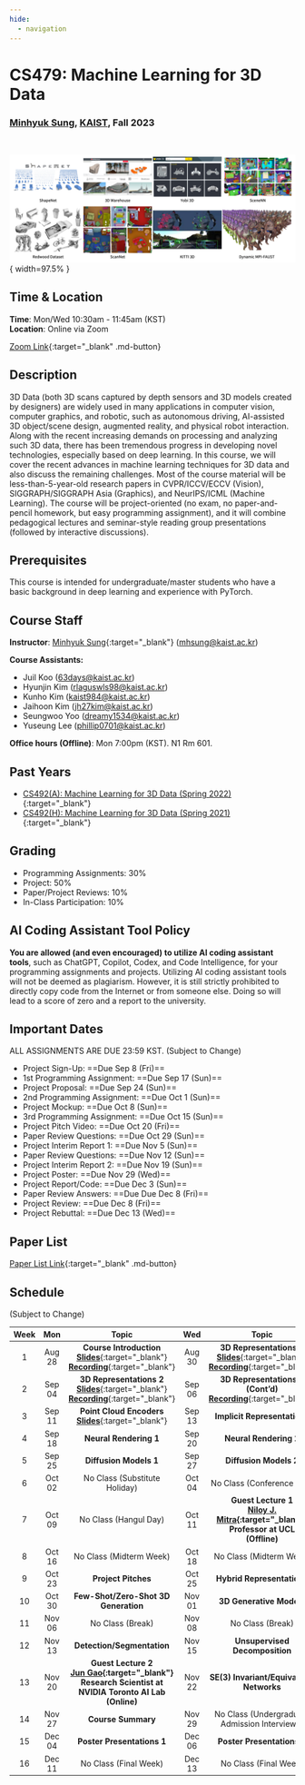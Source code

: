 ```yaml
---
hide:
  - navigation
---
```


# CS479: Machine Learning for 3D Data

<h3><b>
<a href="http://mhsung.github.io/" target="_blank">Minhyuk Sung</a>, <a href="https://www.kaist.ac.kr/" target="_blank">KAIST</a>, Fall 2023
</b></h3>
<br />

![Teaser](assets/teaser.png){ width=97.5% }


## Time & Location
**Time**: Mon/Wed 10:30am - 11:45am (KST)   
**Location**: Online via Zoom

[Zoom Link](https://kaist.zoom.us/j/85920030773){:target="_blank" .md-button}


## Description
3D Data (both 3D scans captured by depth sensors and 3D models created by designers) are widely used in many applications in computer vision, computer graphics, and robotic, such as autonomous driving, AI-assisted 3D object/scene design, augmented reality, and physical robot interaction. Along with the recent increasing demands on processing and analyzing such 3D data, there has been tremendous progress in developing novel technologies, especially based on deep learning. In this course, we will cover the recent advances in machine learning techniques for 3D data and also discuss the remaining challenges. Most of the course material will be less-than-5-year-old research papers in CVPR/ICCV/ECCV (Vision), SIGGRAPH/SIGGRAPH Asia (Graphics), and NeurIPS/ICML (Machine Learning). The course will be project-oriented (no exam, no paper-and-pencil homework, but easy programming assignment), and it will combine pedagogical lectures and seminar-style reading group presentations (followed by interactive discussions). 


## Prerequisites
This course is intended for undergraduate/master students who have a basic background in deep learning and experience with PyTorch.


## Course Staff
**Instructor**: [Minhyuk Sung](https://mhsung.github.io/){:target="_blank"} ([mhsung@kaist.ac.kr](mailto:mhsung@kaist.ac.kr))

**Course Assistants:**

- Juil Koo ([63days@kaist.ac.kr](mailto:63days@kaist.ac.kr))
- Hyunjin Kim ([rlaguswls98@kaist.ac.kr](mailto:rlaguswls98@kaist.ac.kr))
- Kunho Kim ([kaist984@kaist.ac.kr](mailto:kaist984@kaist.ac.kr))
- Jaihoon Kim ([jh27kim@kaist.ac.kr](mailto:jh27kim@kaist.ac.kr))
- Seungwoo Yoo ([dreamy1534@kaist.ac.kr](mailto:dreamy1534@kaist.ac.kr))
- Yuseung Lee ([phillip0701@kaist.ac.kr](mailto:phillip0701@kaist.ac.kr))

**Office hours (Offline)**: Mon 7:00pm (KST). N1 Rm 601.


## Past Years
- [CS492(A): Machine Learning for 3D Data (Spring 2022)](https://mhsung.github.io/kaist-cs492a-spring-2022/){:target="_blank"}
- [CS492(H): Machine Learning for 3D Data (Spring 2021)](https://mhsung.github.io/courses/kaist-cs492h-spring-2021/){:target="_blank"}


## Grading
- Programming Assignments: 30%
- Project: 50%
- Paper/Project Reviews: 10%
- In-Class Participation: 10%



## AI Coding Assistant Tool Policy
**You are allowed (and even encouraged) to utilize AI coding assistant tools**, such as ChatGPT, Copilot, Codex, and Code Intelligence, for your programming assignments and projects. Utilizing AI coding assistant tools will not be deemed as plagiarism. However, it is still strictly prohibited to directly copy code from the Internet or from someone else. Doing so will lead to a score of zero and a report to the university.


## Important Dates
ALL ASSIGNMENTS ARE DUE 23:59 KST.
(Subject to Change)

- Project Sign-Up: ==Due Sep 8 (Fri)==
- 1st Programming Assignment: ==Due Sep 17 (Sun)==
- Project Proposal: ==Due Sep 24 (Sun)==
- 2nd Programming Assignment: ==Due Oct 1 (Sun)==
- Project Mockup: ==Due Oct 8 (Sun)==
- 3rd Programming Assignment: ==Due Oct 15 (Sun)==
- Project Pitch Video: ==Due Oct 20 (Fri)==
- Paper Review Questions: ==Due Oct 29 (Sun)==
- Project Interim Report 1: ==Due Nov 5 (Sun)==
- Paper Review Questions: ==Due Nov 12 (Sun)==
- Project Interim Report 2: ==Due Nov 19 (Sun)==
- Project Poster: ==Due Nov 29 (Wed)==
- Project Report/Code: ==Due Dec 3 (Sun)==
- Paper Review Answers: ==Due Due Dec 8 (Fri)==
- Project Review: ==Due Dec 8 (Fri)==
- Project Rebuttal: ==Due Dec 13 (Wed)==


## Paper List
[Paper List Link]({{links.paper_list}}){:target="_blank" .md-button}


## Schedule
(Subject to Change) 

| Week | Mon | Topic | Wed | Topic |
| :----: | :----: | :----: | :----: | :----: |
| 1  | Aug 28 | **Course Introduction**<br>[**Slides**]({{links.lec01}}){:target="_blank"}<br>[**Recording**]({{links.rec01}}){:target="_blank"} | Aug 30 | **3D Representations 1**<br>[**Slides**]({{links.lec02}}){:target="_blank"}<br>[**Recording**]({{links.rec02}}){:target="_blank"} |
| 2  | Sep 04 | **3D Representations 2**<br>[**Slides**]({{links.lec03}}){:target="_blank"}<br>[**Recording**]({{links.rec03}}){:target="_blank"} | Sep 06 | **3D Representations 2 (Cont’d)**<br>[**Recording**]({{links.rec04}}){:target="_blank"} |
| 3  | Sep 11 | **Point Cloud Encoders**<br>[**Slides**]({{links.lec04}}){:target="_blank"} | Sep 13 | **Implicit Representations** |
| 4  | Sep 18 | **Neural Rendering 1** | Sep 20 | **Neural Rendering 2** |
| 5  | Sep 25 | **Diffusion Models 1** | Sep 27 | **Diffusion Models 2** |
| 6  | Oct 02 | No Class (Substitute Holiday)  | Oct 04 | No Class (Conference Trip) |
| 7  | Oct 09 | No Class (Hangul Day) | Oct 11 | **Guest Lecture 1<br>[Niloy J. Mitra](http://www0.cs.ucl.ac.uk/staff/n.mitra/){:target="_blank"}<br>Professor at UCL<br>(Offline)** |
| 8  | Oct 16 | No Class (Midterm Week) | Oct 18 | No Class (Midterm Week) |
| 9  | Oct 23 | **Project Pitches** | Oct 25 | **Hybrid Representations** |
| 10 | Oct 30 | **Few-Shot/Zero-Shot 3D Generation** | Nov 01 | **3D Generative Models** |
| 11 | Nov 06 | No Class (Break) | Nov 08 | No Class (Break) |
| 12 | Nov 13 | **Detection/Segmentation** | Nov 15 | **Unsupervised Decomposition** |
| 13 | Nov 20 | **Guest Lecture 2<br>[Jun Gao](https://www.cs.toronto.edu/~jungao/){:target="_blank"}<br>Research Scientist at NVIDIA Toronto AI Lab<br>(Online)** | Nov 22 | **SE(3) Invariant/Equivariant Networks** |
| 14 | Nov 27 | **Course Summary** | Nov 29 | No Class (Undergraduate Admission Interviews) |
| 15 | Dec 04 | **Poster Presentations 1** | Dec 06 | **Poster Presentations 2** |
| 16 | Dec 11 | No Class (Final Week) | Dec 13 | No Class (Final Week) |




